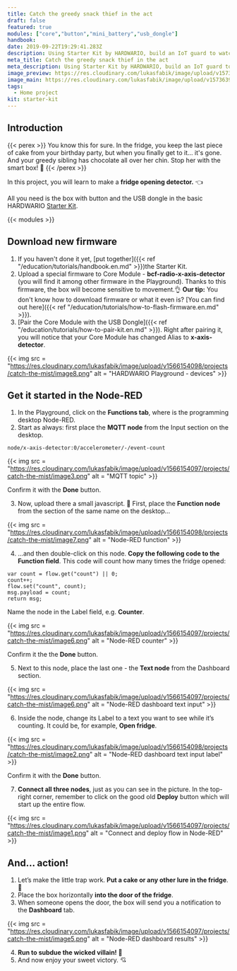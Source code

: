 ```yaml
---
title: Catch the greedy snack thief in the act
draft: false
featured: true
modules: ["core","button","mini_battery","usb_dongle"]
handbook:
date: 2019-09-22T19:29:41.283Z
description: Using Starter Kit by HARDWARIO, build an IoT guard to watch over your food in the fridge. We have prepared an easy-to-follow instructions to do that.
meta_title: Catch the greedy snack thief in the act
meta_description: Using Starter Kit by HARDWARIO, build an IoT guard to watch over your food in the fridge. We have prepared an easy-to-follow instructions to do that.
image_preview: https://res.cloudinary.com/lukasfabik/image/upload/v1573639706/projects/Catch-the-greedy-snack-thief-in-the-act/hardwario-ilustrace-zjisttim-jak-velka-zima-je-v-lednici.png
image_main: https://res.cloudinary.com/lukasfabik/image/upload/v1573639706/projects/Catch-the-greedy-snack-thief-in-the-act/hardwario-ilustrace-zjisttim-jak-velka-zima-je-v-lednici.png
tags:
  - Home project
kit: starter-kit
---
```


## Introduction

{{< perex >}}
You know this for sure. In the fridge, you keep the last piece of cake from your birthday party, but when you finally get to it… it's gone. And your greedy sibling has chocolate all over her chin. Stop her with the smart box! 🎂
{{< /perex >}}

In this project, you will learn to make a **fridge opening detector.** 👈

All you need is the box with button and the USB dongle in the basic HARDWARIO [Starter Kit](https://shop.hardwario.com/starter-kit/).

{{< modules >}}

##  Download new firmware

1. If you haven't done it yet, [put together]({{< ref "/education/tutorials/handbook.en.md" >}})the Starter Kit.
2. Upload a special firmware to Core Module - **bcf-radio-x-axis-detector** (you will find it among other firmware in the Playground). Thanks to this firmware, the box will become sensitive to movement.👌
   **Our tip:** You don't know how to download firmware or what it even is? [You can find out here]({{< ref "/education/tutorials/how-to-flash-firmware.en.md" >}}).
3. [Pair the Core Module with the USB Dongle]({{< ref "/education/tutorials/how-to-pair-kit.en.md" >}}). Right after pairing it, you will notice that your Core Module has changed Alias to **x-axis-detector**.

{{< img src = "https://res.cloudinary.com/lukasfabik/image/upload/v1566154098/projects/catch-the-mist/image8.png" alt = "HARDWARIO Playground - devices" >}}

## Get it started in the Node-RED

1. In the Playground, click on the **Functions tab**, where is the programming desktop Node-RED.
2. Start as always: first place the **MQTT node** from the Input section on the desktop.


```
node/x-axis-detector:0/accelerometer/-/event-count
```

{{< img src = "https://res.cloudinary.com/lukasfabik/image/upload/v1566154097/projects/catch-the-mist/image3.png" alt = "MQTT topic" >}}

Confirm it with the **Done** button.

3. Now, upload there a small javascript. 🙌 First, place the **Function node** from the section of the same name on the desktop...

{{< img src = "https://res.cloudinary.com/lukasfabik/image/upload/v1566154098/projects/catch-the-mist/image7.png" alt = "Node-RED function" >}}

4. ...and then double-click on this node. **Copy the following code to the Function field**. This code will count how many times the fridge opened:


```
var count = flow.get("count") || 0;
count++;
flow.set("count", count);
msg.payload = count;
return msg;
```

Name the node in the Label field, e.g. **Counter**.

{{< img src = "https://res.cloudinary.com/lukasfabik/image/upload/v1566154097/projects/catch-the-mist/image6.png" alt = "Node-RED counter" >}}

Confirm it the the **Done** button.

5. Next to this node, place the last one - the **Text node** from the Dashboard section.

{{< img src = "https://res.cloudinary.com/lukasfabik/image/upload/v1566154097/projects/catch-the-mist/image6.png" alt = "Node-RED dashboard text input" >}}

6. Inside the node, change its Label to a text you want to see while it’s counting. It could be, for example, **Open fridge**.

{{< img src = "https://res.cloudinary.com/lukasfabik/image/upload/v1566154098/projects/catch-the-mist/image2.png" alt = "Node-RED dashboard text input label" >}}

Confirm it with the **Done** button.

7. **Connect all three nodes**, just as you can see in the picture. In the top-right corner, remember to click on the good old **Deploy** button which will start up the entire flow.

{{< img src = "https://res.cloudinary.com/lukasfabik/image/upload/v1566154097/projects/catch-the-mist/image1.png" alt = "Connect and deploy flow in Node-RED" >}}

## And… action!

1. Let’s make the little trap work. **Put a cake or any other lure in the fridge**. 🍰
2. Place the box horizontally **into the door of the fridge**.
3. When someone opens the door, the box will send you a notification to the **Dashboard** tab.

{{< img src = "https://res.cloudinary.com/lukasfabik/image/upload/v1566154097/projects/catch-the-mist/image5.png" alt = "Node-RED dashboard results" >}}

4. **Run to subdue the wicked villain! 👮**
5. And now enjoy your sweet victory. 💘
